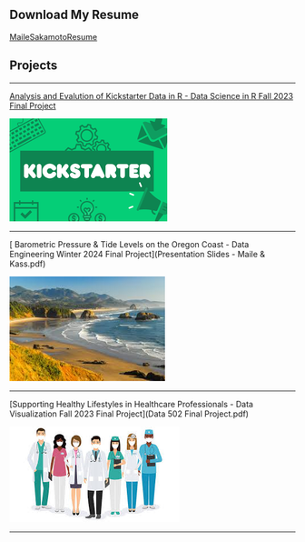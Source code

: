 ## Download My Resume
[MaileSakamotoResume](Resume-MaileSakamoto.pdf)

## Projects

---

[ Analysis and Evalution of Kickstarter Data in R - Data Science in R Fall 2023 Final Project](file:///Users/mailesakamoto/Desktop/!/Willamette%20U/Fall%2023/Data%20Science%20w:%20R/SAKAMOTO_MAILE_DATA501_PDX_FINALPROJECT.html)

<img src="images/download.png?raw=true"/>

---

[ Barometric Pressure & Tide Levels on the Oregon Coast - Data Engineering Winter 2024 Final Project](Presentation Slides - Maile & Kass.pdf)

<img src="images/oregoncoast.jpg?raw=true"/>

---
[Supporting Healthy Lifestyles in Healthcare Professionals - Data Visualization Fall 2023 Final Project](Data 502 Final Project.pdf)

<img src="images/healthcare.jpg?raw=true"/>

---

